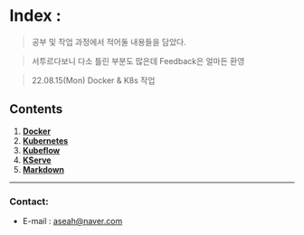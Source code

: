# Index :
> 공부 및 작업 과정에서 적어둘 내용들을 담았다.

> 서투르다보니 다소 틀린 부분도 많은데 Feedback은 얼마든 환영

> 22.08.15(Mon) Docker & K8s 작업

## Contents
1. [__Docker__](./Docker)
2. [__Kubernetes__](./Kubernetes)
3. [__Kubeflow__](./Kubeflow)
4. [__KServe__](./KServe)
5. [__Markdown__](./Markdown)

------------------

### Contact:
- E-mail : aseah@naver.com

